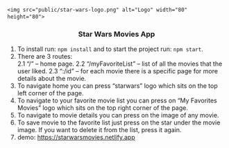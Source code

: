 
<!-- PROJECT LOGO -->
<br />
<p align="center">
  
    <img src="public/star-wars-logo.png" alt="Logo" width="80" height="80">
  </a>

  <h3 align="center">Star Wars Movies App</h3>

1.	To install run: ```npm install``` and to start the project run: ```npm start```.
2.	There are 3 routes:  
2.1	“/” – home page.
2.2	“/myFavoriteList” – list of all the movies that the user liked.
2.3	“:/id” – for each movie there is a specific page for more details about the movie.
3.	To navigate home you can press “starwars” logo which sits on the top left corner of the page.
4.	To navigate to your favorite movie list you can press on “My Favorites Movies” logo which sits on the top right corner of the page.
5.	To navigate to movie details you can press on the image of any movie.
6.	To save movie to the favorite list just press on the star under the movie image. If you want to delete it from the list, press it again.
7. demo: https://starwarsmovies.netlify.app
</p>

